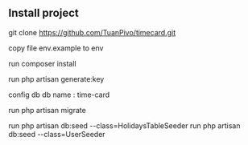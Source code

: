 ## Install project
git clone https://github.com/TuanPivo/timecard.git

copy file env.example to env

run composer install

run php artisan generate:key

config db
db name : time-card

run php artisan migrate

run php artisan db:seed --class=HolidaysTableSeeder
run php artisan db:seed --class=UserSeeder


